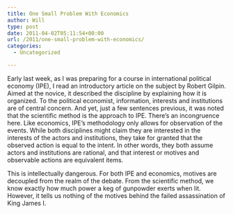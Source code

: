 ```yaml
---
title: One Small Problem With Economics
author: Will
type: post
date: 2011-04-02T05:11:54+00:00
url: /2011/one-small-problem-with-economics/
categories:
  - Uncategorized

---
```

Early last week, as I was preparing for a course in international political economy (IPE), I read an introductory article on the subject by Robert Gilpin. Aimed at the novice, it described the discipline by explaining how it is organized. To the political economist, information, interests and institutions are of central concern. And yet, just a few sentences previous, it was noted that the scientific method is the approach to IPE. There&#8217;s an incongruence here. Like economics, IPE&#8217;s methodology only allows for observation of the events. While both disciplines might claim they are interested in the interests of the actors and institutions, they take for granted that the observed action is equal to the intent. In other words, they both assume actors and institutions are rational, and that interest or motives and observable actions are equivalent items.

This is intellectually dangerous. For both IPE and economics, motives are decoupled from the realm of the debate. From the scientific method, we know exactly how much power a keg of gunpowder exerts when lit. However, it tells us nothing of the motives behind the failed assassination of King James I.